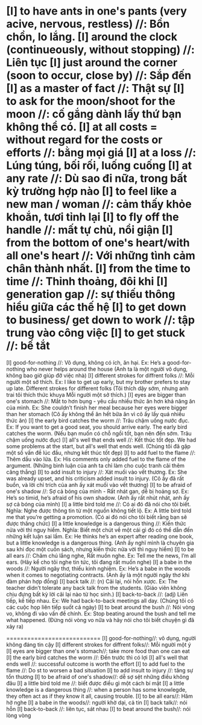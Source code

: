 [I] to have ants in one's pants (very acive, nervous, restless) //: Bồn chồn, lo lắng.
[I] around the clock (continueously, without stopping) //: Liên tục
[I] just around the corner (soon to occur, close by) //: Sắp đến
[I] as a master of fact //: Thật sự
[I] to ask for the moon/shoot for the moon //: cố gắng dành lấy thứ bạn không thể có.
[I] at all costs = without regard for the costs or efforts //: bằng mọi giá
[I] at a loss //: Lúng túng, bối rối, luống cuống
[I] at any rate //: Dù sao đi nữa, trong bất kỳ trường hợp nào
[I] to feel like a new man / woman //: cảm thấy khỏe khoắn, tươi tỉnh lại
[I] to fly off the handle //: mất tự chủ, nổi giận
[I] from the bottom of one's heart/with all one's heart //: Với những tình cảm chân thành nhất.
[I] from the time to time //: Thỉnh thoảng, đôi khi
[I] generation gap //: sự thiếu thông hiểu giữa các thế hệ
[I] to get down to business/ get down to work //: tập trung vào công việc
[I] to get stuck //: bế tắt
=====================
[I] good-for-nothing //: Vô dụng, không có ích, ăn hại. Ex: He’s a good-for-nothing who never helps around the house (Anh ta là một người vô dụng, không bao giờ giúp đỡ việc nhà)
[I] different strokes for diffrent folks //: Mỗi người một sở thích. Ex: I like to get up early, but my brother prefers to stay up late. Different strokes for different folks (Tôi thích dậy sớm, nhưng anh trai tôi thích thức khuya Mỗi người một sở thích.)
[I] eyes are bigger than one's stomach //: Mắt to hơn bụng - yêu cầu nhiều thức ăn hơn khả năng ăn của mình. Ex: She couldn’t finish her meal because her eyes were bigger than her stomach (Cô ấy không thể ăn hết bữa ăn vì cô ấy lấy quá nhiều thức ăn)
[I] the early bird catches the worm //: Trâu chậm uống nước đục. Ex: If you want to get a good seat, you should arrive early. The early bird catches the worm. (Nếu bạn muốn có chỗ ngồi tốt, bạn nên đến sớm. Trâu chậm uống nước đục)
[I] all's well that ends well //: Kết thúc tốt đẹp. We had some problems at the start, but all's well that ends well. (Chúng tôi đã gặp một số vấn đề lúc đầu, nhưng kết thúc tốt đẹp)
[I] to add fuel to the flame //: Thêm dầu vào lửa. Ex: His comments only added fuel to the flame of the argument. (Những bình luận của anh ta chỉ làm cho cuộc tranh cãi thêm căng thẳng)
[I] to add insult to injury //: Xát muối vào vết thương. Ex: She was already upset, and his criticism added insult to injury. (Cô ấy đã rất buồn, và lời chỉ trích của anh ấy xát muối vào vết thương)
[I] to be afraid of one's shadow //: Sợ cả bóng của mình - Rất nhát gan, dễ bị hoảng sợ. Ex: He’s so timid, he’s afraid of his own shadow. (Anh ấy rất nhút nhát, anh ấy sợ cả bóng của mình)
[I] a little bird told me //: Có ai đó đã nói cho tôi biết. Nghĩa: Nghe được thông tin từ một nguồn không tiết lộ. Ex: A little bird told me that you’re getting a promotion. (Có ai đó nói cho tôi biết rằng bạn sẽ được thăng chức)
[I] a little knowledge is a dangerous thing //: Kiến thức nửa vời thì nguy hiểm. Nghĩa: Biết một chút về một cái gì đó có thể dẫn đến những kết luận sai lầm. Ex: He thinks he’s an expert after reading one book, but a little knowledge is a dangerous thing. (Anh ấy nghĩ mình là chuyên gia sau khi đọc một cuốn sách, nhưng kiến thức nửa vời thì nguy hiểm)
[I] to be all ears //: Chăm chú lắng nghe, Rất muốn nghe. Ex: Tell me the news, I’m all ears. (Hãy kể cho tôi nghe tin tức, tôi đang rất muốn nghe)
[I] a babe in the woods //: Người ngây thơ, thiếu kinh nghiệm. Ex: He’s a babe in the woods when it comes to negotiating contracts. (Anh ấy là một người ngây thơ khi đàm phán hợp đồng)
[I] back talk //: (n) Cãi lại, nói hỗn xược. Ex: The teacher didn’t tolerate any back talk from the students. (Giáo viên không chịu đựng bất kỳ lời cãi lại nào từ học sinh.)
[I] back-to-back //: (adj) Liên tiếp, kế tiếp nhau. Ex: We had back-to-back meetings all day. (Chúng tôi có các cuộc họp liên tiếp suốt cả ngày)
[I] to beat around the bush //: Nói vòng vo, không đi vào vấn đề chính. Ex: Stop beating around the bush and tell me what happened. (Đừng nói vòng vo nữa và hãy nói cho tôi biết chuyện gì đã xảy ra)

===========================
[I] good-for-nothing//: vô dụng, người không đáng tin cậy
[I] different strokes for diffrent folks//: Mỗi người một ý
[I] eyes are bigger than one's stomach//: take more food  than one can eat
[I] the early bird catches the worm //: Đến trước thì có lợi
[I] all's well that ends well //: successful outcome is worth the effort
[I] to add fuel to the flame //: Do st to worsen a bad situation
[I] to add insult to injury //: tăng sự tổn thương
[I] to be afraid of one's shadow//: dễ sợ sệt những điều không đâu
[I] a little bird told me //: biết được điều gì một cách bí mật
[I] a little knowledge is a dangerous thing //: when a person has some knowlegde, they often act as if they know it all, causing trouble.
[I] to be all ears//:	Hăm hở nghe
[I] a babe in the woods//: người khờ dại, cả tin
[I] back talk//: nói hỗn
[I] back-to-back //: liên tục, sát nhau
[I] to beat around the bush//: nói lòng vòng
